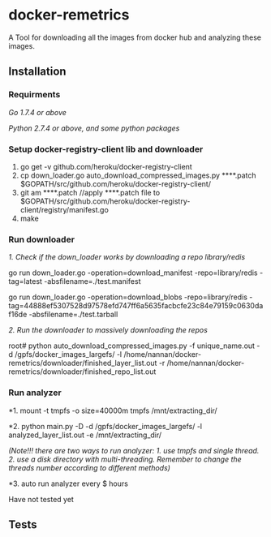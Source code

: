 # docker-remetrics
A Tool for downloading all the images from docker hub and analyzing these images.

## Installation
### Requirments 
*Go 1.7.4 or above*

*Python 2.7.4 or above, and some python packages*

### Setup docker-registry-client lib and downloader
1. go get -v github.com/heroku/docker-registry-client
2. cp down_loader.go auto_download_compressed_images.py ****.patch $GOPATH/src/github.com/heroku/docker-registry-client/
3. git am ****.patch //apply ****.patch file to $GOPATH/src/github.com/heroku/docker-registry-client/registry/manifest.go   
4. make
### Run downloader
*1. Check if the down_loader works by downloading a repo library/redis*

go run down_loader.go -operation=download_manifest -repo=library/redis -tag=latest -absfilename=./test.manifest

go run down_loader.go -operation=download_blobs -repo=library/redis 
-tag=44888ef5307528d97578efd747ff6a5635facbcfe23c84e79159c0630daf16de  -absfilename=./test.tarball

*2. Run the downloader to massively downloading the repos*

root# python auto_download_compressed_images.py -f unique_name.out -d /gpfs/docker_images_largefs/ -l /home/nannan/docker-remetrics/downloader/finished_layer_list.out -r /home/nannan/docker-remetrics/downloader/finished_repo_list.out

### Run analyzer
*1. mount -t tmpfs -o size=40000m tmpfs /mnt/extracting_dir/

*2. python main.py -D -d /gpfs/docker_images_largefs/ -l analyzed_layer_list.out -e /mnt/extracting_dir/

*(Note!!! there are two ways to run analyzer: 1. use tmpfs and *single* thread. 2. use a disk directory with multi-threading.
Remember to change the threads number according to different methods)*

*3. auto run analyzer every $ hours

Have not tested yet
## Tests


